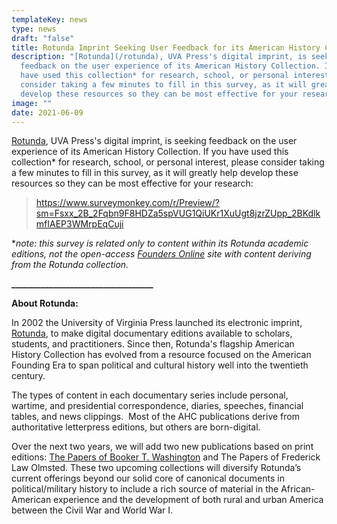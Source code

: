 ```yaml
---
templateKey: news
type: news
draft: "false"
title: Rotunda Imprint Seeking User Feedback for its American History Collection
description: "[Rotunda](/rotunda), UVA Press's digital imprint, is seeking
  feedback on the user experience of its American History Collection. If you
  have used this collection* for research, school, or personal interest, please
  consider taking a few minutes to fill in this survey, as it will greatly help
  develop these resources so they can be most effective for your research."
image: ""
date: 2021-06-09
---
```

[Rotunda](/rotunda), UVA Press's digital imprint, is seeking feedback on the user experience of its American History Collection. If you have used this collection* for research, school, or personal interest, please consider taking a few minutes to fill in this survey, as it will greatly help develop these resources so they can be most effective for your research:

> <https://www.surveymonkey.com/r/Preview/?sm=Fsxx_2B_2Fqbn9F8HDZa5spVUG1QiUKr1XuUgt8jzrZUpp_2BKdlkmfIAEP3WMrpEqCuji> 

\**note: this survey is related only to content within its Rotunda academic editions, not the open-access [Founders Online](https://founders.archives.gov/) site with content deriving from the Rotunda collection.*

**\_\_\_\_\_\_\_\_\_\_\_\_\_\_\_\_\_\_\_\_\_\_\_\_\_\_\_\_\_\_\_\_\_\_**

**About Rotunda:**

In 2002 the University of Virginia Press launched its electronic imprint, [Rotunda](/rotunda), to make digital documentary editions available to scholars, students, and practitioners. Since then, Rotunda's flagship American History Collection has evolved from a resource focused on the American Founding Era to span political and cultural history well into the twentieth century.

The types of content in each documentary series include personal, wartime, and presidential correspondence, diaries, speeches, financial tables, and news clippings.  Most of the AHC publications derive from authoritative letterpress editions, but others are born-digital.

Over the next two years, we will add two new publications based on print editions: [The Papers of Booker T. Washington](/news/booker-t-washington-has-a-new-charlottesville-connection-a-digital-edition-of-his-papers) and The Papers of Frederick Law Olmsted. These two upcoming collections will diversify Rotunda’s current offerings beyond our solid core of canonical documents in political/military history to include a rich source of material in the African-American experience and the development of both rural and urban America between the Civil War and World War I.